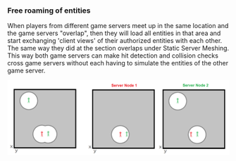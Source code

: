 ### Free roaming of entities
When players from different game servers meet up in the same location and the game servers "overlap", then they will load all entities in that area and start exchanging 'client views' of their authorized entities with each other. The same way they did at the section overlaps under Static Server Meshing. This way both game servers can make hit detection and collision checks cross game servers without each having to simulate the entities of the other game server.

![Image](/images/dynamic_server_meshing/image-15.png)
